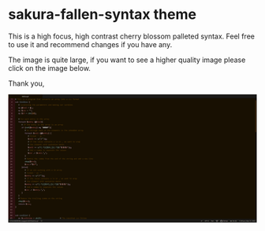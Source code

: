 # sakura-fallen-syntax theme

This is a high focus, high contrast cherry blossom palleted syntax. Feel free to use it and recommend changes if you have any. 

The image is quite large, if you want to see a higher quality image please click on the image below.

Thank you,

<img src="https://github.com/Tariq-C/sakura-fallen-syntax/blob/0f92873eacd62512e44349a70f55058bf0383047/Screen%20Cap.PNG" alt="Screen Cap" title="Screen Cap">
